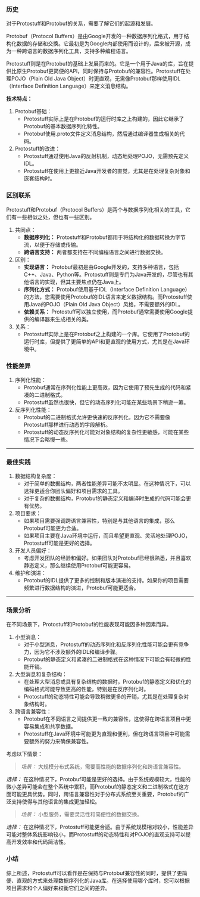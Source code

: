 ### 历史

对于Protostuff和Protobuf的关系，需要了解它们的起源和发展。

Protobuf（Protocol Buffers）是由Google开发的一种数据序列化格式，用于结构化数据的存储和交换。它最初是为Google内部使用而设计的，后来被开源，成为一种跨语言的数据序列化工具，支持多种编程语言。

Protostuff则是在Protobuf的基础上发展而来的。它是一个用于Java的库，旨在提供比原生Protobuf更简便的API，同时保持与Protobuf的兼容性。Protostuff在处理POJO（Plain Old Java Object）时更直观，无需像Protobuf那样使用IDL（Interface Definition Language）来定义消息结构。

**技术特点：**

1. Protobuf基础：
   - Protostuff实际上是在Protobuf的运行时库之上构建的，因此它继承了Protobuf的基本数据序列化特性。
   - Protobuf使用.proto文件定义消息结构，然后通过编译器生成相关的代码。
2. Protostuff的改进：
   - Protostuff通过使用Java的反射机制，动态地处理POJO，无需预先定义IDL。
   - Protostuff在使用上更接近Java开发者的直觉，尤其是在处理复杂对象和嵌套结构时。

### 区别联系

Protostuff和Protobuf（Protocol Buffers）是两个与数据序列化相关的工具，它们有一些相似之处，但也有一些区别。

1. 共同点：
   - **数据序列化：** Protostuff和Protobuf都用于将结构化的数据转换为字节流，以便于存储或传输。
   - **跨语言支持：** 两者都支持在不同编程语言之间进行数据交换。
2. 区别：
   - **实现语言：** Protobuf最初是由Google开发的，支持多种语言，包括C++、Java、Python等。Protostuff则是专门为Java开发的，尽管也有其他语言的实现，但其主要焦点仍在Java上。
   - **序列化方式：** Protobuf使用基于IDL（Interface Definition Language）的方法，您需要使用Protobuf的IDL语言来定义数据结构。而Protostuff使用Java的POJO（Plain Old Java Object）风格，不需要额外的IDL。
   - **依赖关系：** Protostuff可以独立使用，而Protobuf通常需要使用Google提供的编译器来生成相关的类。
3. 关系：
   - Protostuff实际上是在Protobuf之上构建的一个库。它使用了Protobuf的运行时库，但提供了更简单的API和更直观的使用方式，尤其是在Java环境中。

### 性能差异

1. 序列化性能：
   - Protobuf通常在序列化性能上更高效，因为它使用了预先生成的代码和紧凑的二进制格式。
   - Protostuff虽然也很快，但它的动态序列化可能在某些场景下稍逊一筹。
2. 反序列化性能：
   - Protobuf的二进制格式允许更快速的反序列化，因为它不需要像Protostuff那样进行动态的字段解析。
   - Protostuff的动态反序列化可能对对象结构的复杂性更敏感，可能在某些情况下会略慢一些。

------

### 最佳实践

1. 数据结构复杂度：
   - 对于简单的数据结构，两者性能差异可能不太明显。在这种情况下，可以选择更适合你团队偏好和项目需求的工具。
   - 对于复杂的数据结构，Protobuf的静态定义和编译时生成的代码可能会更有优势。
2. 项目要求：
   - 如果项目需要强调跨语言兼容性，特别是与其他语言的集成，那么Protobuf可能更为合适。
   - 如果项目主要在Java环境中运行，而且希望更直观、灵活地处理POJO，Protostuff可能是更好的选择。
3. 开发人员偏好：
   - 考虑开发团队的经验和偏好。如果团队对Protobuf已经很熟悉，并且喜欢静态定义，那么继续使用Protobuf可能更容易。
4. 维护和演进：
   - Protobuf的IDL提供了更多的控制和版本演进的支持。如果你的项目需要频繁进行数据结构的演进，Protobuf可能更适合。

------

### 场景分析

在不同场景下，Protostuff和Protobuf的性能表现可能因多种因素而异。

1. 小型消息：
   - 对于小型消息，Protostuff的动态序列化和反序列化性能可能会更有竞争力，因为它不涉及额外的IDL和编译步骤。
   - Protobuf的静态定义和紧凑的二进制格式在这种情况下可能会有轻微的性能开销。
2. 大型消息和复杂结构：
   - 在处理大型消息或具有复杂结构的数据时，Protobuf的静态定义和优化的编码格式可能导致更高的性能，特别是在反序列化时。
   - Protostuff的动态特性可能会导致稍微更多的开销，尤其是在处理复杂对象结构时。
3. 跨语言兼容性：
   - Protobuf在不同语言之间提供更一致的兼容性，这使得在跨语言项目中更容易集成和共享数据。
   - Protostuff在Java环境中可能更为直观和便利，但在跨语言项目中可能需要额外的努力来确保兼容性。

考虑以下情景：

>  *场景：* 大规模分布式系统，需要高性能的数据序列化和跨语言兼容性。 

*选择：* 在这种情况下，Protobuf可能是更好的选择。由于系统规模较大，性能的微小差异可能会在整个系统中累积，而Protobuf的静态定义和二进制格式在这方面可能更具优势。同时，跨语言兼容性对于分布式系统至关重要，Protobuf的广泛支持使得与其他语言的集成更加轻松。

>  *场景：* 小型服务，需要灵活性和简便性的数据交换。 

*选择：* 在这种情况下，Protostuff可能更合适。由于系统规模相对较小，性能差异可能对整体系统影响较小，而Protostuff的动态特性和对POJO的直观支持可以提高开发效率和代码简洁性。

### 小结

综上所述，Protostuff可以看作是在保持与Protobuf兼容性的同时，提供了更简便、直观的方式来处理数据序列化的Java库。在选择使用哪个库时，您可以根据项目需求和个人偏好来权衡它们之间的差异。